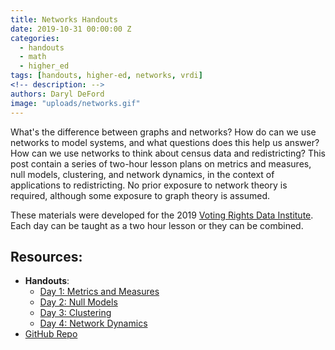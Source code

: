 ```yaml
---
title: Networks Handouts
date: 2019-10-31 00:00:00 Z
categories:
  - handouts
  - math
  - higher_ed
tags: [handouts, higher-ed, networks, vrdi]
<!-- description: -->
authors: Daryl DeFord
image: "uploads/networks.gif"
---
```


What's the difference between graphs and networks?  How do can we use networks to model systems, and what questions does this help us answer?  How can we use networks to think about census data and redistricting?  This post contain a series of two-hour lesson plans on metrics and measures, null models, clustering, and network dynamics, in the context of applications to redistricting.  No prior exposure to network theory is required, although some exposure to graph theory is assumed.

These materials were developed for the 2019 [Voting Rights Data Institute](https://gerrydata.org). Each day can be taught as a two hour lesson or they can be combined.

## Resources:
* **Handouts**:
    * [Day 1: Metrics and Measures](https://sites.tufts.edu/vrdi/files/2019/06/Networks-Day-1.pdf)
    * [Day 2: Null Models](https://sites.tufts.edu/vrdi/files/2019/06/Networks_Breakout2.pdf)
    * [Day 3: Clustering](https://sites.tufts.edu/vrdi/files/2019/06/Networks_Day3.pdf)
    * [Day 4: Network Dynamics](https://github.com/vrdi/Networks-Breakout/blob/master/Day4/Day4_guide.pdf)
* [GitHub Repo](https://github.com/vrdi/Networks-Breakout)
